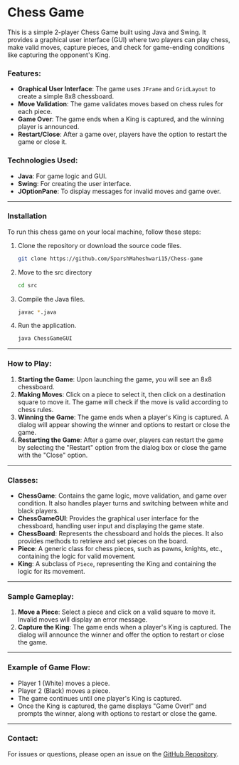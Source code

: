 
# Chess Game

This is a simple 2-player Chess Game built using Java and Swing. It provides a graphical user interface (GUI) where two players can play chess, make valid moves, capture pieces, and check for game-ending conditions like capturing the opponent's King.

### Features:
- **Graphical User Interface**: The game uses `JFrame` and `GridLayout` to create a simple 8x8 chessboard.
- **Move Validation**: The game validates moves based on chess rules for each piece.
- **Game Over**: The game ends when a King is captured, and the winning player is announced.
- **Restart/Close**: After a game over, players have the option to restart the game or close it.

### Technologies Used:
- **Java**: For game logic and GUI.
- **Swing**: For creating the user interface.
- **JOptionPane**: To display messages for invalid moves and game over.

---

### Installation

To run this chess game on your local machine, follow these steps:

1. Clone the repository or download the source code files.

    ```bash
    git clone https://github.com/SparshMaheshwari15/Chess-game
    ```

2. Move to the src directory

    ```bash
    cd src
    ```

3. Compile the Java files.

    ```bash
    javac *.java
    ```

3. Run the application.

    ```bash
    java ChessGameGUI
    ```

---

### How to Play:
1. **Starting the Game**: Upon launching the game, you will see an 8x8 chessboard.
2. **Making Moves**: Click on a piece to select it, then click on a destination square to move it. The game will check if the move is valid according to chess rules.
3. **Winning the Game**: The game ends when a player's King is captured. A dialog will appear showing the winner and options to restart or close the game.
4. **Restarting the Game**: After a game over, players can restart the game by selecting the "Restart" option from the dialog box or close the game with the "Close" option.

---

### Classes:
- **ChessGame**: Contains the game logic, move validation, and game over condition. It also handles player turns and switching between white and black players.
- **ChessGameGUI**: Provides the graphical user interface for the chessboard, handling user input and displaying the game state.
- **ChessBoard**: Represents the chessboard and holds the pieces. It also provides methods to retrieve and set pieces on the board.
- **Piece**: A generic class for chess pieces, such as pawns, knights, etc., containing the logic for valid movement.
- **King**: A subclass of `Piece`, representing the King and containing the logic for its movement.

---

### Sample Gameplay:

1. **Move a Piece**: Select a piece and click on a valid square to move it. Invalid moves will display an error message.
2. **Capture the King**: The game ends when a player's King is captured. The dialog will announce the winner and offer the option to restart or close the game.

---

### Example of Game Flow:

- Player 1 (White) moves a piece.
- Player 2 (Black) moves a piece.
- The game continues until one player's King is captured.
- Once the King is captured, the game displays "Game Over!" and prompts the winner, along with options to restart or close the game.

---

### Contact:

For issues or questions, please open an issue on the [GitHub Repository]([<repository-url>](https://github.com/SparshMaheshwari15/Chess-game)).
